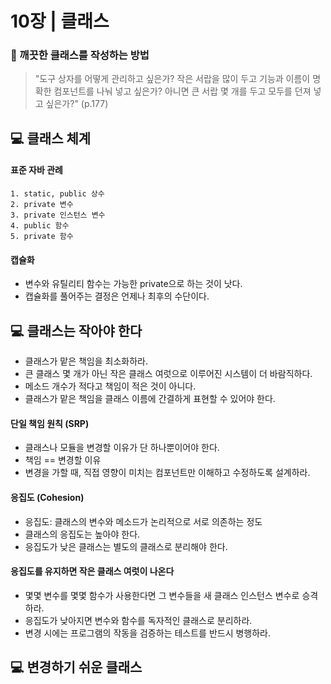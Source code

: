 # 10장 | 클래스

### 🚩 깨끗한 클래스를 작성하는 방법

> "도구 상자를 어떻게 관리하고 싶은가? 작은 서랍을 많이 두고 기능과 이름이 명확한 컴포넌트를 나눠 넣고 싶은가? 아니면 큰 서랍 몇 개를 두고 모두를 던져 넣고 싶은가?" (p.177)

## 💻 클래스 체계

#### 표준 자바 관례

```
1. static, public 상수
2. private 변수
3. private 인스턴스 변수
4. public 함수
5. private 함수
```

#### 캡슐화

* 변수와 유틸리티 함수는 가능한 private으로 하는 것이 낫다.
* 캡슐화를 풀어주는 결정은 언제나 최후의 수단이다.

## 💻 클래스는 작아야 한다

* 클래스가 맡은 책임을 최소화하라.
* 큰 클래스 몇 개가 아닌 작은 클래스 여럿으로 이루어진 시스템이 더 바람직하다.
* 메소드 개수가 적다고 책임이 적은 것이 아니다.
* 클래스가 맡은 책임을 클래스 이름에 간결하게 표현할 수 있어야 한다.

#### 단일 책임 원칙 (SRP)

* 클래스나 모듈을 변경할 이유가 단 하나뿐이어야 한다.
* 책임 == 변경할 이유
* 변경을 가할 때, 직접 영향이 미치는 컴포넌트만 이해하고 수정하도록 설계하라.

#### 응집도 (Cohesion)

* 응집도: 클래스의 변수와 메소드가 논리적으로 서로 의존하는 정도
* 클래스의 응집도는 높아야 한다.
* 응집도가 낮은 클래스는 별도의 클래스로 분리해야 한다.

#### 응집도를 유지하면 작은 클래스 여럿이 나온다

* 몇몇 변수를 몇몇 함수가 사용한다면 그 변수들을 새 클래스 인스턴스 변수로 승격하라.
* 응집도가 낮아지면 변수와 함수를 독자적인 클래스로 분리하라.
* 변경 시에는 프로그램의 작동을 검증하는 테스트를 반드시 병행하라.

## 💻 변경하기 쉬운 클래스

